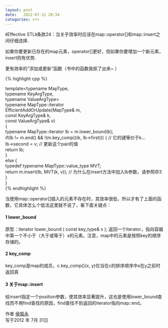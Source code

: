 ```yaml
---
layout: post
date:   2012-07-31 20:34
categories: c++
---
```


《Effective STL》条款24：当关乎效率时应该在map::operator[]和map::insert之间仔细选择.

如果你要更新已存在的map元素，operator[]更好，但如果你要增加一个新元素，insert则有优势.

更有效率的”添加或更新“函数（书中的函数我抠了出来~ ）

{% highlight cpp %}

template<typename MapType,   
        typename KeyArgType,   
        typename ValueArgType>  
typename MapType::iterator   
EfficientAddOrUpdate(MapType& m,   
                     const KeyArgType& k,   
                     const ValueArgType& v)  
{  
  typename MapType::iterator lb = m.lower_bound(k);  
  if(lb != m.end() && !(m.key_comp()(k, lb->first))) { // 它的键等价于k...  
    lb->second = v; // 更新这个pair的值  
    return lb;  
  }  
  else {  
    typedef typename MapType::value_type MVT;  
    return m.insert(lb, MVT(k, v)); // 为什么在insert方法中加入lb参数，请参照@3  
  }  
}  
{% endhighlight %}

当使用map::operator[]插入的元素不存在时，其效率很低，所以才有了上面的函数，它具体怎么个低法这里就不说了，看下面关键点：

#### 1 lower_bound
原型：iterator lower_bound ( const key_type& x );
返回一个iterator，指向容器中第一个不小于（大于或等于）x的元素。注意，map中的元素是按照key的顺序存储的。

#### 2 key_comp
key_comp是map的成员，c.key_comp()(x, y)仅当在c的排序顺序中x在y之前时返回真

#### 3 关于map::insert
给insert指定一个position参数，使其效率显著提升，这也是使用lower_bound查找而不用find查找的原因，find查找不到返回的iterator指向map::end。


作者 [侯振永][1]     
写于2012 年 7月 31日

[1]: https://zhenyonghou.github.io/